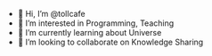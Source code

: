 - 👋 Hi, I’m @tollcafe
- 👀 I’m interested in Programming, Teaching
- 🌱 I’m currently learning about Universe 
- 💞️ I’m looking to collaborate on Knowledge Sharing

<!---
tollcafe/tollcafe is a ✨ special ✨ repository because its `README.md` (this file) appears on your GitHub profile.
You can click the Preview link to take a look at your changes.
--->
